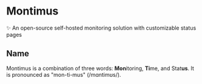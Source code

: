 # Montimus

✨ An open-source self-hosted monitoring solution with customizable status pages

## Name

Montimus is a combination of three words: **Mon**itoring, **Ti**me, and Stat**us**. It is pronounced as "mon-ti-mus" (/mɑntimʊs/).

